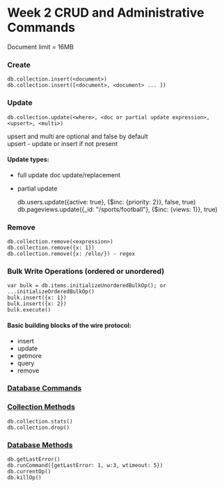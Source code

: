 # Week 2 CRUD and Administrative Commands

Document limit = 16MB


### Create

    db.collection.insert(<document>)
    db.collection.insert([<document>, <document> ... ])


### Update

    db.collection.update(<where>, <doc or partial update expression>, <upsert>, <multi>)
upsert and multi are optional and false by default  
upsert - update or insert if not present

#### Update types:
- full update doc update/replacement
- partial update


    db.users.update({active: true}, {$inc: {priority: 2}}, false, true)
    db.pageviews.update({_id: "/sports/football"}, {$inc: {views: 1}}, true)

### Remove

    db.collection.remove(<expression>)
    db.collection.remove({x: 1})
    db.collection.remove({x: /ello/}) - regex

### Bulk Write Operations (ordered or unordered)

    var bulk = db.items.initializeUnorderedBulkOp(); or ...initializeOrderedBulkOp()
    bulk.insert({x: 1})
    bulk.insert({x: 2})
    bulk.execute()



#### Basic building blocks of the wire protocol:
- insert
- update
- getmore
- query
- remove


### [Database Commands](https://docs.mongodb.org/master/reference/command/)


### [Collection Methods](https://docs.mongodb.org/manual/reference/method/js-collection/)

    db.collection.stats()
    db.collection.drop()

### [Database Methods](https://docs.mongodb.org/manual/reference/method/js-database/)

    db.getLastError()
    db.runCommand({getLastError: 1, w:3, wtimeout: 5})
    db.currentOp()
    db.killOp()
